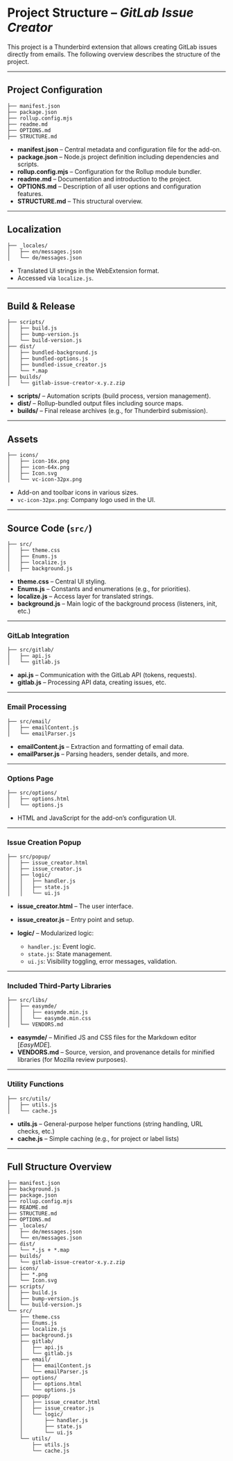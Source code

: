 # Project Structure – *GitLab Issue Creator*

This project is a Thunderbird extension that allows creating GitLab issues directly from emails. The following overview describes the structure of the project.

---

## Project Configuration

```text
├── manifest.json
├── package.json
├── rollup.config.mjs
├── readme.md
├── OPTIONS.md
├── STRUCTURE.md
```

* **manifest.json** – Central metadata and configuration file for the add-on.
* **package.json** – Node.js project definition including dependencies and scripts.
* **rollup.config.mjs** – Configuration for the Rollup module bundler.
* **readme.md** – Documentation and introduction to the project.
* **OPTIONS.md** – Description of all user options and configuration features.
* **STRUCTURE.md** – This structural overview.

---

## Localization

```text
├── _locales/
│   ├── en/messages.json
│   └── de/messages.json
```

* Translated UI strings in the WebExtension format.
* Accessed via `localize.js`.

---

## Build & Release

```text
├── scripts/
│   ├── build.js
│   ├── bump-version.js
│   └── build-version.js
├── dist/
│   ├── bundled-background.js
│   ├── bundled-options.js
│   ├── bundled-issue_creator.js
│   └── *.map
├── builds/
│   └── gitlab-issue-creator-x.y.z.zip
```

* **scripts/** – Automation scripts (build process, version management).
* **dist/** – Rollup-bundled output files including source maps.
* **builds/** – Final release archives (e.g., for Thunderbird submission).

---

## Assets

```text
├── icons/
│   ├── icon-16x.png
│   ├── icon-64x.png
│   ├── Icon.svg
│   └── vc-icon-32px.png
```

* Add-on and toolbar icons in various sizes.
* `vc-icon-32px.png`: Company logo used in the UI.

---

## Source Code (`src/`)

```text
├── src/
│   ├── theme.css
│   ├── Enums.js
│   ├── localize.js
│   ├── background.js
```

* **theme.css** – Central UI styling.
* **Enums.js** – Constants and enumerations (e.g., for priorities).
* **localize.js** – Access layer for translated strings.
* **background.js** – Main logic of the background process (listeners, init, etc.)

---

### GitLab Integration

```text
├── src/gitlab/
│   ├── api.js
│   └── gitlab.js
```

* **api.js** – Communication with the GitLab API (tokens, requests).
* **gitlab.js** – Processing API data, creating issues, etc.

---

### Email Processing

```text
├── src/email/
│   ├── emailContent.js
│   └── emailParser.js
```

* **emailContent.js** – Extraction and formatting of email data.
* **emailParser.js** – Parsing headers, sender details, and more.

---

### Options Page

```text
├── src/options/
│   ├── options.html
│   └── options.js
```

* HTML and JavaScript for the add-on’s configuration UI.

---

### Issue Creation Popup

```text
├── src/popup/
│   ├── issue_creator.html
│   ├── issue_creator.js
│   ├── logic/
│   │   ├── handler.js
│   │   ├── state.js
│   │   └── ui.js
```

* **issue\_creator.html** – The user interface.
* **issue\_creator.js** – Entry point and setup.
* **logic/** – Modularized logic:

  * `handler.js`: Event logic.
  * `state.js`: State management.
  * `ui.js`: Visibility toggling, error messages, validation.

---

### Included Third-Party Libraries

```text
├── src/libs/
│   ├── easymde/
│   │   ├── easymde.min.js
│   │   └── easymde.min.css
│   └── VENDORS.md
```

* **easymde/** – Minified JS and CSS files for the Markdown editor \[*EasyMDE*].
* **VENDORS.md** – Source, version, and provenance details for minified libraries (for Mozilla review purposes).

---

### Utility Functions

```text
├── src/utils/
│   ├── utils.js
│   └── cache.js
```

* **utils.js** – General-purpose helper functions (string handling, URL checks, etc.)
* **cache.js** – Simple caching (e.g., for project or label lists)

---

## Full Structure Overview

```text
├── manifest.json
├── background.js
├── package.json
├── rollup.config.mjs
├── README.md
├── STRUCTURE.md
├── OPTIONS.md
├── _locales/
│   ├── de/messages.json
│   └── en/messages.json
├── dist/
│   └── *.js + *.map
├── builds/
│   └── gitlab-issue-creator-x.y.z.zip
├── icons/
│   ├── *.png
│   └── Icon.svg
├── scripts/
│   ├── build.js
│   ├── bump-version.js
│   └── build-version.js
└── src/
    ├── theme.css
    ├── Enums.js
    ├── localize.js
    ├── background.js
    ├── gitlab/
    │   ├── api.js
    │   └── gitlab.js
    ├── email/
    │   ├── emailContent.js
    │   └── emailParser.js
    ├── options/
    │   ├── options.html
    │   └── options.js
    ├── popup/
    │   ├── issue_creator.html
    │   ├── issue_creator.js
    │   └── logic/
    │       ├── handler.js
    │       ├── state.js
    │       └── ui.js
    └── utils/
        ├── utils.js
        └── cache.js
```